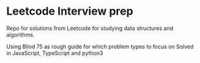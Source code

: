 # Leetcode Interview prep 
Repo for solutions from Leetcode for studying data structures and algorithms.

Using Blind 75 as rough guide for which problem types to focus on
Solved in JavaScript, TypeScript and python3
